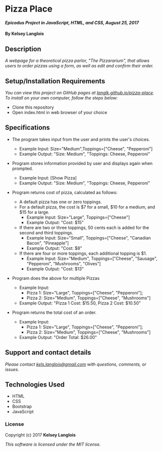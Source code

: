 # Pizza Place

#### _Epicodus Project in JavaScript, HTML, and CSS, August 25, 2017_

#### By Kelsey Langlois

## Description

_A webpage for a theoretical pizza parlor, "The Pizzararium", that allows users to order pizzas using a form, as well as edit and confirm their order._

## Setup/Installation Requirements

_You can view this project on GitHub pages at [langlk.github.io/pizza-place](https://langlk.github.io/pizza-place/). To install on your own computer, follow the steps below:_

* Clone this repository
* Open index.html in web browser of your choice

## Specifications

* The program takes input from the user and prints the user's choices.
  * Example Input: Size="Medium",Toppings=["Cheese", "Pepperoni"]
  * Example Output: "Size: Medium", "Toppings: Cheese, Pepperoni"

* Program stores information provided by user and displays again when prompted.
  * Example Input: [Show Pizza]
  * Example Output: "Size: Medium", "Toppings: Cheese, Pepperoni"

* Program returns cost of pizza, calculated as follows:
  * A default pizza has one or zero toppings.
  * For a default pizza, the cost is $7 for a small, $10 for a medium, and $15 for a large.
    * Example Input: Size="Large", Toppings=["Cheese"]
    * Example Output: "Cost: $15"
  * If there are two or three toppings, 50 cents each is added for the second and third toppings.
    * Example Input: Size="Small", Toppings=["Cheese", "Canadian Bacon", "Pineapple"]
    * Example Output: "Cost: $8"
  * If there are four or more toppings, each additional topping is $1.
    * Example Input: Size="Medium", Toppings=["Cheese", "Sausage", "Pepperoni", "Mushrooms", "Olives"]
    * Example Output: "Cost: $13"

* Program does the above for multiple Pizzas
  * Example Input:
    * Pizza 1: Size="Large", Toppings=["Cheese", "Pepperoni"];
    * Pizza 2: Size="Medium", Toppings=["Cheese", "Mushrooms"]
  * Example Output: "Pizza 1 Cost: $15.50, Pizza 2 Cost: $10.50"

* Program returns the total cost of an order.
  * Example Input:
    * Pizza 1: Size="Large", Toppings=["Cheese", "Pepperoni"];
    * Pizza 2: Size="Medium", Toppings=["Cheese", "Mushrooms"]
  * Example Output: "Order Total: $26.00"

## Support and contact details

_Please contact [kels.langlois@gmail.com](mailto:kels.langlois@gmail.com) with questions, comments, or issues._

## Technologies Used

* HTML
* CSS
* Bootstrap
* JavaScript

### License

Copyright (c) 2017 **Kelsey Langlois**

*This software is licensed under the MIT license.*
